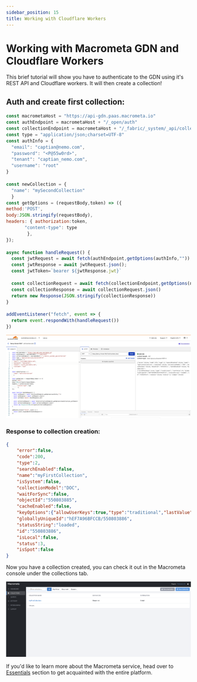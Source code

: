 ```yaml
---
sidebar_position: 15
title: Working with Cloudflare Workers
---
```


# Working with Macrometa GDN and Cloudflare Workers

This brief tutorial will show you have to authenticate to the GDN using it's REST API and Cloudflare workers. It will then create a collection! 

## Auth and create first collection:

```js
const macrometaHost = "https://api-gdn.paas.macrometa.io"
const authEndpoint = macrometaHost + "/_open/auth"
const collectionEndpoint = macrometaHost + "/_fabric/_system/_api/collection"
const type = "application/json;charset=UTF-8"
const authInfo = {
  "email": "captian@nemo.com",
  "password": "<P@55w0rd>",
  "tenant": "captian_nemo.com",
  "username": "root"
}

const newCollection = {
  "name": "mySecondCollection"
  }
const getOptions = (requestBody,token) => ({
method:'POST',
body:JSON.stringify(requestBody),
headers: { authorization:token,
       "content-type": type
        },
});

async function handleRequest() { 
  const jwtRequest = await fetch(authEndpoint,getOptions(authInfo,""))
  const jwtResponse = await jwtRequest.json();
  const jwtToken=`bearer ${jwtResponse.jwt}`

  const collectionRequest = await fetch(collectionEndpoint,getOptions(newCollection,jwtToken))
  const collectionResponse = await collectionRequest.json()
  return new Response(JSON.stringify(collectionResponse))
}

addEventListener("fetch", event => {
  return event.respondWith(handleRequest())
})
```

![Workers](/img/worker-console.png)

### Response to collection creation:

```json
{
    "error":false,
    "code":200,
    "type":2,
    "searchEnabled":false,
    "name":"myFirstCollection",
    "isSystem":false,
    "collectionModel":"DOC",
    "waitForSync":false,
    "objectId":"550803885",
    "cacheEnabled":false,
    "keyOptions":{"allowUserKeys":true,"type":"traditional","lastValue":0},
    "globallyUniqueId":"hEF7A96BFCCB/550803886",
    "statusString":"loaded",
    "id":"550803886",
    "isLocal":false,
    "status":3,
    "isSpot":false
}
```

Now you have a collection created, you can check it out in the Macrometa console under the collections tab.

![Bookstore](/img/first-collection.png)

If you'd like to learn more about the Macrometa service, head over to [Essentials](https://macrometa.dev/essentials/) section to get acquainted with the entire platform.